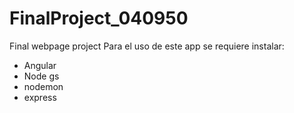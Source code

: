 # FinalProject_040950
Final webpage project
Para el uso de este app se requiere instalar:
- Angular
- Node gs
- nodemon
- express
  
